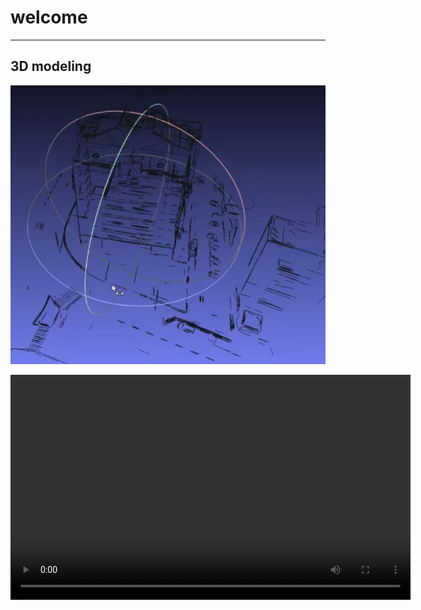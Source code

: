 # welcome 
--------------------------------------------------------------------------------




## 3D modeling 
[![Watch the video](https://github.com/yoram-elichai/projects/blob/main/videos/cn-2024-03-12.JPG)](https://github.com/yoram-elichai/projects/blob/main/videos/cn-2024-03-12.mp4)


<video width="640" height="360" controls>
  <source src="github.com/yoram-elichai/projects/blob/main/videos/cn-2024-03-12.mp4" type="video/mp4">
  Your browser does not support the video tag.
</video>